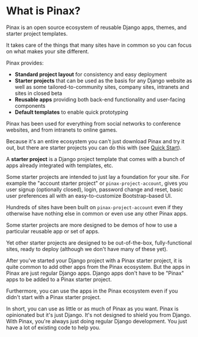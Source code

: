 # What is Pinax?

Pinax is an open source ecosystem of reusable Django apps, themes, and starter project templates.

It takes care of the things that many sites have in common so you can focus on what makes your site different.

Pinax provides:

  * **Standard project layout** for consistency and easy deployment
  * **Starter projects** that can be used as the basis for any Django website as well as some tailored-to-community sites, company sites, intranets and sites in closed beta
  * **Reusable apps** providing both back-end functionality and user-facing components
  * **Default templates** to enable quick prototyping

Pinax has been used for everything from social networks to conference websites, and from intranets to online games.

Because it's an entire ecosystem you can't just download Pinax and try it out, but there are starter projects you can do this with (see [Quick Start](quick_start.md)).

A **starter project** is a Django project template that comes with a bunch of apps already integrated with templates, etc.

Some starter projects are intended to just lay a foundation for your site. For example the "account starter project" or `pinax-project-account`, gives you user signup (optionally closed), login, password change and reset, basic user preferences all with an easy-to-customize Bootstrap-based UI.

Hundreds of sites have been built on `pinax-project-account` even if they otherwise have  nothing else in common or even use any other Pinax apps.

Some starter projects are more designed to be demos of how to use a particular reusable app or set of apps.

Yet other starter projects are designed to be out-of-the-box, fully-functional sites, ready to deploy (although we don't have many of these yet).

After you've started your Django project with a Pinax starter project, it is quite common to add other apps from the Pinax ecosystem. But the apps in Pinax are just regular Django apps. Django apps don't have to be "Pinax" apps to be added to a Pinax starter project.

Furthermore, you can use the apps in the Pinax ecosystem even if you didn't start with a Pinax starter project.

In short, you can use as little or as much of Pinax as you want. Pinax is opinionated but it's just Django. It's not designed to shield you from Django. With Pinax, you're always just doing regular Django development. You just have a lot of existing code to help you.
